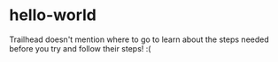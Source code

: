 # hello-world
Trailhead doesn't mention where to go to learn about the steps needed before you try and follow their steps!  :(
